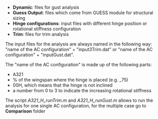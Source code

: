 - __Dynamic__: files for gust analysis
- __Guess Output__: files which come from GUESS module for structural sizing
- __Hinge configurations__: input files with different hinge position or rotational stiffness configuration
- __Trim__: files for trim analysis

The input files for the analysis are always named in the following way: "name of the AC configuration" + "input3Trim.dat" or "name of the AC configuration" + "inputGust.dat".

The "name of the AC configuration" is made up of the following parts:
- A321
- % of the wingspan where the hinge is placed (e.g. _75)
- 00H, which means that the hinge is not inclined
- a number from 0 to 3 to indicate the increasing rotational stiffness

The script _A321_H_runTrim.m_ and _A321_H_runGust.m_ allows to run the analysis for one single AC configuration, for the multiple case go to __Comparison__ folder
